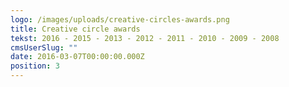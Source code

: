 ```yaml
---
logo: /images/uploads/creative-circles-awards.png
title: Creative circle awards
tekst: 2016 - 2015 - 2013 - 2012 - 2011 - 2010 - 2009 - 2008
cmsUserSlug: ""
date: 2016-03-07T00:00:00.000Z
position: 3
---
```


